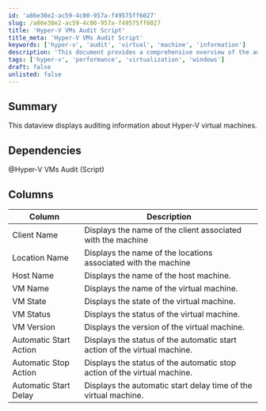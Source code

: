 ```yaml
---
id: 'a86e30e2-ac59-4c00-957a-f49575ff6027'
slug: /a86e30e2-ac59-4c00-957a-f49575ff6027
title: 'Hyper-V VMs Audit Script'
title_meta: 'Hyper-V VMs Audit Script'
keywords: ['hyper-v', 'audit', 'virtual', 'machine', 'information']
description: 'This document provides a comprehensive overview of the auditing information related to Hyper-V virtual machines, including details about their state, status, and configuration settings.'
tags: ['hyper-v', 'performance', 'virtualization', 'windows']
draft: false
unlisted: false
---
```


## Summary

This dataview displays auditing information about Hyper-V virtual machines.

## Dependencies

@Hyper-V VMs Audit (Script)

## Columns

| Column                     | Description                                                        |
|---------------------------|--------------------------------------------------------------------|
| Client Name               | Displays the name of the client associated with the machine        |
| Location Name             | Displays the name of the locations associated with the machine     |
| Host Name                 | Displays the name of the host machine.                             |
| VM Name                   | Displays the name of the virtual machine.                          |
| VM State                  | Displays the state of the virtual machine.                         |
| VM Status                 | Displays the status of the virtual machine.                        |
| VM Version                | Displays the version of the virtual machine.                       |
| Automatic Start Action     | Displays the status of the automatic start action of the virtual machine. |
| Automatic Stop Action      | Displays the status of the automatic stop action of the virtual machine.  |
| Automatic Start Delay      | Displays the automatic start delay time of the virtual machine.   |


